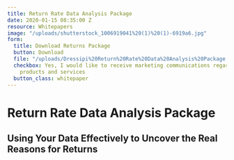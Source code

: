```yaml
---
title: Return Rate Data Analysis Package
date: 2020-01-15 08:35:00 Z
resource: Whitepapers
image: "/uploads/shutterstock_1006919041%20(1)%20(1)-6919a6.jpg"
form:
  title: Download Returns Package
  button: Download
  file: "/uploads/Dressipi%20Return%20Rate%20Data%20Analysis%20Package.pdf"
  checkbox: Yes, I would like to receive marketing communications regarding Dressipi
    products and services
  button_class: whitepaper
---
```


# Return Rate Data Analysis Package

## Using Your Data Effectively to Uncover the Real Reasons for Returns